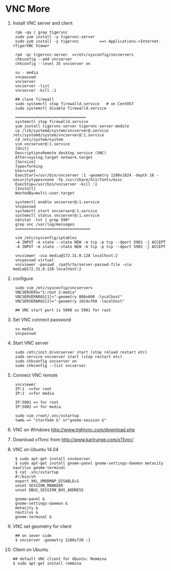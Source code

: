 VNC More
================

1. Install VNC server and client

        rpm -qa | grep tigervnc
        sudo yum install -y tigervnc-server
        sudo yum install -y tigervnc         ==> Applications->Internet->TigerVNC Viewer

        rpm -qc tigervnc-server  =>/etc/sysconfig/vncservers
        chkconfig --add vncserver
        chkconfig --level 35 vncserver on

        su - media
        vncpasswd
        vncserver
        vncserver -list
        vncserver -kill :1

        ## close firewall
        sudo systemctl stop firewalld.service   # on CentOS7
        sudo systemctl disable firewalld.service

        ===============================
        systemctl stop firewalld.service
        yum install tigervnc-server tigervnc-server-module
        cp /lib/systemd/system/vncserver@.service /etc/systemd/system/vncserver@:1.service
        cd /etc/system/system
        vim vncserver@:1.service
        [Unit]
        Description=Remote desktop service (VNC)
        After=syslog.target network.target
        [Service]
        Type=forking
        User=root
        ExecStart=/usr/bin/vncserver :1 -geometry 1280x1024 -depth 16 -securitytypes=none -fp /usr/share/X11/fonts/misc
        ExecStop=/usr/bin/vncserver -kill :1
        [Install]
        WantedBy=multi-user.target

        systemctl enable vncserver@:1.service
        vncpasswd
        systemctl start vncserver@:1.service
        systemctl status vncserver@:1.service
        netstat -lnt | grep 590*
        grep vnc /var/log/messages
        =================================

        vim /etc/sysconfig/iptables
        -A INPUT -m state --state NEW -m tcp -p tcp --dport 5901 -j ACCEPT
        -A INPUT -m state --state NEW -m tcp -p tcp --dport 5902 -j ACCEPT

        vncviewer -via media@172.31.0.128 localhost:2
        vncpasswd virtual
        vncviewer -passwd  /path/to/server-passwd-file -via media@172.31.0.128 localhost:2

2. configure

        sudo vim /etc/sysconfig/vncservers
        VNCSERVERS="1:root 2:media"
        VNCSERVERARGS[1]="-geometry 800x600 -localhost"
        VNCSERVERARGS[2]="-geometry 1024x768 -localhost"

        ## VNC start port is 5900 so 5901 for root

3. Set VNC connect password

        su media
        vncpasswd

4. Start VNC server

        sudo /etc/init.d/vncserver start (stop reload restart etc)
        sudo service vncserver start (stop restart etc)
        sudo chkconfig vncserver on
        sudo chkconfig --list vncserver

5. Connect VNC remote

        vncviewer
        IP:1  =>for root
        IP:2  =>for media

        IP:5901 => for root
        IP:5902 => for media

        sudo vim /root/.vnc/xstartup
        twm& => "startkde &" or"gnome-session &"

6. VNC on Windows http://www.tightvnc.com/download.php
7. Download x11vnc from http://www.karlrunge.com/x11vnc/
8. VNC on Ubuntu 14.04

        $ sudo apt-get install vnc4server
        $ sudo apt-get install gnome-panel gnome-settings-daemon metacity nautilus gnome-terminal
        $ cat .vnc/xstartup
        #!/bin/sh
        export XKL_XMODMAP_DISABLE=1
        unset SESSION_MANAGER
        unset DBUS_SESSION_BUS_ADDRESS

        gnome-panel &
        gnome-settings-daemon &
        metacity &
        nautilus &
        gnome-terminal &

9. VNC set geometry for client

        ## on sever side
        $ vncserver -geometry 1280x720 :1

10. Client on Ubuntu

        ## default VNC client for Ubuntu: Remmina
        $ sudo apt-get install remmina
        
